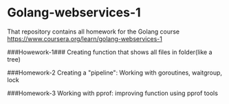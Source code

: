 # Golang-webservices-1
That repository contains all homework for the Golang course https://www.coursera.org/learn/golang-webservices-1

###Howework-1###
  Creating function that shows all files in folder(like a tree)

###Homework-2
  Creating a "pipeline": Working with goroutines, waitgroup, lock

###Homework-3
  Working with pprof: improving function using pprof tools



